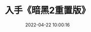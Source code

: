 ---
title: 入手《暗黑2重置版》
permalink: 
cover: 
updated: 2022-04-22 10:00:16
date: 2022-04-22 10:00:16
categories: 
- 生活百味
tags: 
- 格局
---